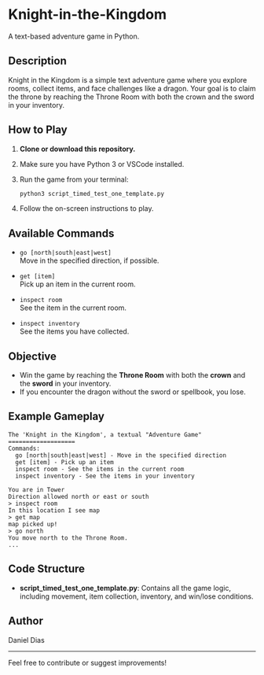 # Knight-in-the-Kingdom



A text-based adventure game in Python.

## Description

Knight in the Kingdom is a simple text adventure game where you explore rooms, collect items, and face challenges like a dragon. Your goal is to claim the throne by reaching the Throne Room with both the crown and the sword in your inventory. 

## How to Play

1. **Clone or download this repository.**
2. Make sure you have Python 3 or VSCode installed.
3. Run the game from your terminal:

   ```bash
   python3 script_timed_test_one_template.py
   ```

4. Follow the on-screen instructions to play.

## Available Commands

- `go [north|south|east|west]`  
  Move in the specified direction, if possible.

- `get [item]`  
  Pick up an item in the current room.

- `inspect room`  
  See the item in the current room.

- `inspect inventory`  
  See the items you have collected.

## Objective

- Win the game by reaching the **Throne Room** with both the **crown** and the **sword** in your inventory.
- If you encounter the dragon without the sword or spellbook, you lose.

## Example Gameplay

```
The 'Knight in the Kingdom', a textual "Adventure Game"
===================
Commands:
  go [north|south|east|west] - Move in the specified direction
  get [item] - Pick up an item
  inspect room - See the items in the current room
  inspect inventory - See the items in your inventory

You are in Tower
Direction allowed north or east or south
> inspect room
In this location I see map
> get map
map picked up!
> go north
You move north to the Throne Room.
...
```

## Code Structure

- **script_timed_test_one_template.py**: Contains all the game logic, including movement, item collection, inventory, and win/lose conditions.

## Author

Daniel Dias

---

Feel free to contribute or suggest improvements!
